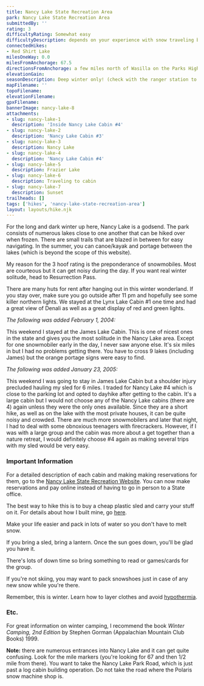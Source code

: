 ```yaml
---
title: Nancy Lake State Recreation Area
park: Nancy Lake State Recreation Area
submittedBy: ''
rating: 3
difficultyRating: Somewhat easy
difficultyDescription: depends on your experience with snow traveling but there is no elevation gain anywhere.
connectedHikes:
- Red Shirt Lake
milesOneWay: 0.0
milesFromAnchorage: 67.5
directionsFromAnchorage: a few miles north of Wasilla on the Parks Highway
elevationGain: 
seasonDescription: Deep winter only! (check with the ranger station to make sure lakes are frozen enough to hike over before starting trip).  There are only 3 huts you can hike to without going over a lake.
mapFilename: ''
topoFilename: 
elevationFilename: 
gpxFilename: 
bannerImage: nancy-lake-8
attachments:
- slug: nancy-lake-1
  description: 'Inside Nancy Lake Cabin #4'
- slug: nancy-lake-2
  description: 'Nancy Lake Cabin #3'
- slug: nancy-lake-3
  description: Nancy Lake
- slug: nancy-lake-4
  description: 'Nancy Lake Cabin #4'
- slug: nancy-lake-5
  description: Frazier Lake
- slug: nancy-lake-6
  description: Traveling to cabin
- slug: nancy-lake-7
  description: Sunset
trailheads: []
tags: ['hikes', 'nancy-lake-state-recreation-area']
layout: layouts/hike.njk
---
```

For the long and dark winter up here, Nancy Lake is a godsend. The park consists of numerous lakes close to one another that can be hiked over when frozen. There are small trails that are blazed in between for easy navigating. In the summer, you can canoe/kayak and portage between the lakes (which is beyond the scope of this website).

My reason for the 3 hoof rating is the preponderance of snowmobiles. Most are courteous but it can get noisy during the day. If you want real winter solitude, head to Resurrection Pass.

There are many huts for rent after hanging out in this winter wonderland. If you stay over, make sure you go outside after 11 pm and hopefully see some killer northern lights. We stayed at the Lynx Lake Cabin #1 one time and had a great view of Denali as well as a great display of red and green lights.

*The following was added February 1, 2004:*

This weekend I stayed at the James Lake Cabin. This is one of nicest ones in the state and gives you the most solitude in the Nancy Lake area. Except for one snowmobiler early in the day, I never saw anyone else. It's six miles in but I had no problems getting there. You have to cross 9 lakes (including James) but the orange portage signs were easy to find.

*The following was added January 23, 2005:*

This weekend I was going to stay in James Lake Cabin but a shoulder injury precluded hauling my sled for 6 miles. I traded for Nancy Lake #4 which is close to the parking lot and opted to dayhike after getting to the cabin. It's a large cabin but I would not choose any of the Nancy Lake cabins (there are 4) again unless they were the only ones available. Since they are a short hike, as well as on the lake with the most private houses, it can be quite noisy and crowded. There are much more snowmobilers and later that night, I had to deal with some obnoxious teenagers with firecrackers. However, if I was with a large group and the cabin was more about a get together than a nature retreat, I would definitely choose #4 again as making several trips with my sled would be very easy.

### Important Information

For a detailed description of each cabin and making making reservations for them, go to the [Nancy Lake State Recreation Website](http://www.dnr.state.ak.us/parks/units/nancylk/nancylk.htm). You can now make reservations and pay online instead of having to go in person to a State office.

The best way to hike this is to buy a cheap plastic sled and carry your stuff on it. For details about how I built mine, go [here](/education/how-to-build-a-sled-for-winter-hiking/ "How to Build a Sled for Winter Hiking").

Make your life easier and pack in lots of water so you don't have to melt snow.

If you bring a sled, bring a lantern. Once the sun goes down, you'll be glad you have it.

There's lots of down time so bring something to read or games/cards for the group.

If you're not skiing, you may want to pack snowshoes just in case of any new snow while you're there.

Remember, this is winter. Learn how to layer clothes and avoid [hypothermia](/education/#hypothermia).

### Etc.

For great information on winter camping, I recommend the book *Winter Camping, 2nd Edition* by Stephen Gorman (Appalachian Mountain Club Books) 1999.

**Note:** there are numerous entrances into Nancy Lake and it can get quite confusing. Look for the mile markers (you're looking for 67 and then 1/2 mile from there). You want to take the Nancy Lake Park Road, which is just past a log cabin building operation. Do not take the road where the Polaris snow machine shop is.